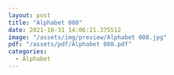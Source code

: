 ```yaml
---
layout: post
title: "Alphabet 008"
date: 2021-10-31 14:06:21.375512
image: "/assets/img/preview/Alphabet 008.jpg"
pdf: "/assets/pdf/Alphabet 008.pdf"
categories:
  - Alphabet 
---
```

